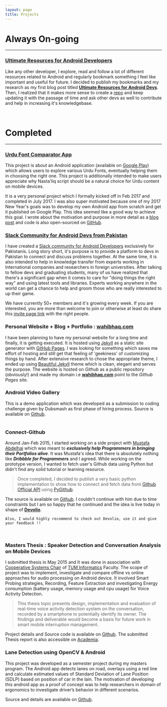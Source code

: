 ```yaml
---
layout: page
title: Projects
---
```


# Always On-going
---

### [Ultimate Resources for Android Developers](https://github.com/wahibhaq/ultimate-resources-android-devs)

Like any other developer, I explore, read and follow a lot of different resources related to Android and regularly bookmark something I feel like important and useful for future. I decided to publish my bookmarks and my research as my first blog post titled [**Ultimate Resources for Android Devs**](http://wahibhaq.com/blog/ultimate-resources-android-dev/). Then, I realized that it makes more sense to create a [repo](https://github.com/wahibhaq/ultimate-resources-android-devs) and keep updating it with the passage of time and ask other devs as well to contribute and help in increasing it's knowledgebase. 
  
<br>
  

# Completed
---

### [Urdu Font Comparator App](https://goo.gl/NXp6js)

This project is about an Android application (available on [Google Play](https://goo.gl/NXp6js)) which allows users to explore various Urdu Fonts, eventually helping them in choosing the right one. This project is additionally intended to make users appreciate why Nasta'liq script should be a natural choice for Urdu content on mobile devices. 

It is a very personal project which I formally kicked off in Feb 2017 and completed in July 2017. I was also super motivated because one of my 2017 New Year's goals was to develop my own Android app from scratch and get it published on Google Play. This idea seemed like a good way to achieve this goal. I wrote about the motivation and purpose in more detail as a [blog post](http://wahibhaq.com/blog/introducing-urdu-font-comparator-app/) and code is also open-sourced on [GitHub](https://github.com/wahibhaq/urdu-font-comparator-app).

### [Slack Community for Android Devs from Pakistan](androiddevs-pakistan.slack.com)

I have created a [Slack community for Android Developers](androiddevs-pakistan.slack.com) exclusively for Pakistanis. Long story short, it's purpose is to provide a platform to devs in Pakistan to connect and discuss problems together. At the same time, it is also intended to help in knowledge transfer from experts working in International companies and researchers in foreign universities. After talking to fellow devs and graduating students, many of us have realized that there's a significant gap when it comes to care for "doing things the right way" and using latest tools and libraries. Experts working anywhere in the world can get a chance to help and groom those who are really interested to up their game.

We have currently 50+ members and it's growing every week. If you are interested, you are more than welcome to join or otherwise at least do share this [invite page link](https://slack-androidpak-landingpage.herokuapp.com/) with the right people.

### Personal Website + Blog + Portfolio : [wahibhaq.com](http://wahibhaq.com)  

I have been planning to have my personal website for a long time and finally, it is getting executed. It is hosted using [Jekyll](https://jekyllrb.com) as a static site generator with [GitHub Pages](https://pages.github.com). I was looking for something which saves me effort of hosting and still get that feeling of 'geekiness' of customizing things by hand. After extensive research to chose the appropriate theme, I ended up using [Beautiful Jekyll](http://deanattali.com/beautiful-jekyll/) theme which is clean, elegant and serves the purpose. The website is hosted on _Github_ as a public repository (obviously!) and made my domain i.e [**wahibhaq.com**](http://wahibhaq.com) point to the _Github Pages_ site.

### Android Video Gallery  
    
This is a demo application which was developed as a submission to coding challenge given by Dubsmash as first phase of hiring process.  Source is available on [Github](https://github.com/wahibhaq/android-videogallery).  
<br> 

### Connect-Github  

Around Jan-Feb 2015, I started working on a side project with [Mustafa Abdelhai](https://abdelhai.com) which was meant to ***exclusively help Programmers in bringing their Portfolios alive***. It was Mustafa's idea that there is absolutely nothing like ***Dribbble for Programmers*** and I agreed. While working on the prototype version, I wanted to fetch user's Github data using Python but didn't find any solid tutorial or learning resource.  
   
> Once completed, I decided to publish a very basic python implementation to show how to connect and fetch data from [Github Official API](https://developer.github.com/v3/) using [PyGithub](http://jacquev6.net/PyGithub/v1/introduction.html). 

The source is available on [Github](https://github.com/wahibhaq/connect-github). I couldn't continue with him due to time constraints but I am so happy that he continued and the idea is live today in shape of [**Devolio**](https://devolio.net). 

~~~
Also, I would highly recommend to check out Devolio, use it and give your feedback !! 
~~~
<br>

### Masters Thesis : Speaker Detection and Conversation Analysis on Mobile Devices

I submitted thesis in May 2015 and It was done in association with [Cooperative Systems Chair](http://wwwschlichter.informatik.tu-muenchen.de/chair?newlang=en) of [TUM Informatics](http://www.in.tum.de/en.html) Faculty. The scope of project was to implement, investigate and compare offline vs online approaches for audio processing on Android device. It involved Smart Probing strategies, Recording, Feature Extraction and investigating Energy consumption (battery usage, memory usage and cpu usage) for Voice Activity Detection.   

> This thesis topic presents design, implementation and evaluation of real-time voice activity detection system on the conversation, recorded by a smartphone to potentially identify its owner. The findings and deliverable would become a basis for future work in smart mobile interruption management.

Project details and Source code is available on [Github](https://github.com/wahibhaq/android-speaker-audioanalysis). The submitted Thesis report is also accessible on [Academia](https://www.academia.edu/12802417/Speaker_Detection_and_Conversation_Analysis_on_Mobile_Devices).
<br>
    
### Lane Detection using OpenCV & Android

This project was developed as a semester project during my masters program. The Android app detects lanes on road, overlays using a red line and calculate estimated values of Standard Deviation of Lane Position (SDLP) based on position of car in the lain. The motivation of developing this android app as a proof of concept was to help researchers in domain of ergonomics to investigate driver’s behavior in different scenarios.   

Source and details are available on [Github](https://github.com/wahibhaq/android-opencv-lanedetection).



